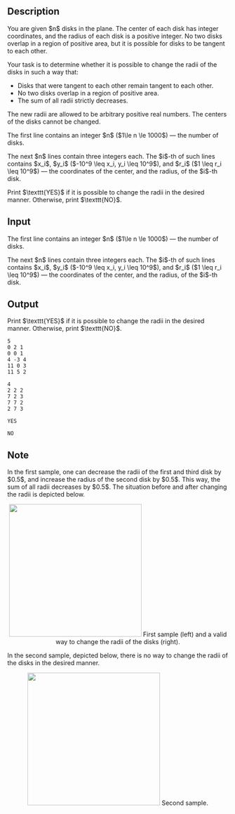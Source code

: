 ## Description

<div><p>You are given $n$ disks in the plane. The center of each disk has integer coordinates, and the radius of each disk is a positive integer. No two disks overlap in a region of positive area, but it is possible for disks to be tangent to each other.</p><p>Your task is to determine whether it is possible to change the radii of the disks in such a way that: </p><ul> <li> Disks that were tangent to each other remain tangent to each other. </li><li> No two disks overlap in a region of positive area. </li><li> The sum of all radii strictly decreases. </li></ul> The new radii are allowed to be arbitrary positive real numbers. The centers of the disks cannot be changed.</div><div class="input-specification"><p>The first line contains an integer $n$ ($1\le n \le 1000$) — the number of disks.</p><p>The next $n$ lines contain three integers each. The $i$-th of such lines contains $x_i$, $y_i$ ($-10^9 \leq x_i, y_i \leq 10^9$), and $r_i$ ($1 \leq r_i \leq 10^9$) — the coordinates of the center, and the radius, of the $i$-th disk.</p></div><div class="output-specification"><p>Print $\texttt{YES}$ if it is possible to change the radii in the desired manner. Otherwise, print $\texttt{NO}$.</p></div>

## Input

<p>The first line contains an integer $n$ ($1\le n \le 1000$) — the number of disks.</p><p>The next $n$ lines contain three integers each. The $i$-th of such lines contains $x_i$, $y_i$ ($-10^9 \leq x_i, y_i \leq 10^9$), and $r_i$ ($1 \leq r_i \leq 10^9$) — the coordinates of the center, and the radius, of the $i$-th disk.</p>

## Output

<p>Print $\texttt{YES}$ if it is possible to change the radii in the desired manner. Otherwise, print $\texttt{NO}$.</p>





```input1|
5
0 2 1
0 0 1
4 -3 4
11 0 3
11 5 2
```




```input2|
4
2 2 2
7 2 3
7 7 2
2 7 3
```




```output1
YES
```




```output2
NO
```



## Note

<p>In the <span class="tex-font-style-bf">first sample</span>, one can decrease the radii of the first and third disk by $0.5$, and increase the radius of the second disk by $0.5$. This way, the sum of all radii decreases by $0.5$. The situation before and after changing the radii is depicted below.</p><center> <img class="tex-graphics" height="302px" src="file://Dn3klWgj.png" style="max-width: 100.0%;max-height: 100.0%;"> <span class="tex-font-size-small">First sample (left) and a valid way to change the radii of the disks (right).</span> </center><p>In the <span class="tex-font-style-bf">second sample</span>, depicted below, there is no way to change the radii of the disks in the desired manner.</p><center> <img class="tex-graphics" height="302px" src="file://zuWEXph9.png" style="max-width: 100.0%;max-height: 100.0%;">  <span class="tex-font-size-small">Second sample.</span> </center>
